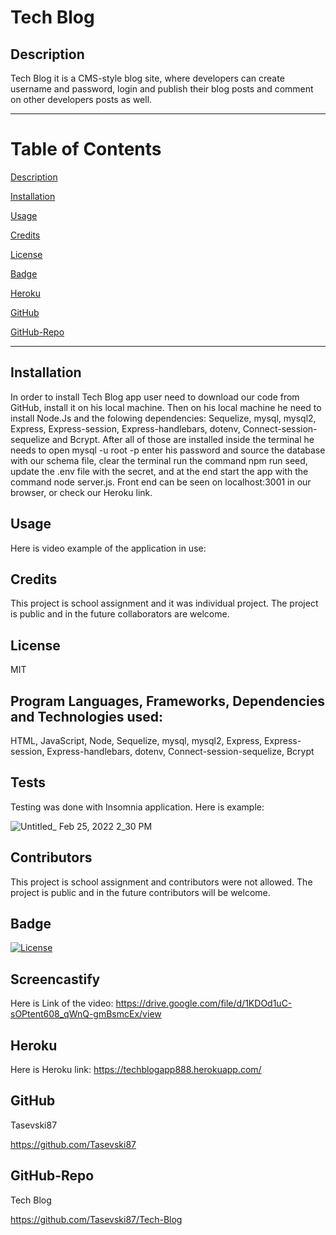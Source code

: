 # Tech Blog

  ## Description
Tech Blog it is a CMS-style blog site, where developers can create username and password, login and  publish their blog posts and comment on other developers posts as well.

------------------------------------------------
# Table of Contents

[Description](#Description)

[Installation](#Installation)

[Usage](#Usage)

[Credits](#Credits)

[License](#License)

[Badge](#Badge)

[Heroku](#Heroku)

[GitHub](#GitHub)

[GitHub-Repo](#Github-Repo)

-------------------------------------------------

## Installation
In order to install Tech Blog  app user need to download our code from GitHub, install it on his local machine. Then on his local machine he need to install Node.Js and the folowing dependencies: Sequelize, mysql,  mysql2, Express, Express-session, Express-handlebars, dotenv, Connect-session-sequelize and Bcrypt. After all of those are installed inside the terminal he needs to open mysql -u root -p enter his password and source the database with our schema file, clear the terminal run the command npm run seed, update the .env file with the secret, and at the end start the app with the command node server.js. Front end can be seen on localhost:3001 in our browser, or check our Heroku link.

## Usage
Here is video example of the application in use:

## Credits
This project is school assignment and it was individual project. The project is public and in the future collaborators are welcome.

## License
MIT

## Program Languages, Frameworks, Dependencies and Technologies used:
HTML, JavaScript, Node, Sequelize, mysql, mysql2, Express, Express-session, Express-handlebars, dotenv, Connect-session-sequelize, Bcrypt 

## Tests
Testing was done with Insomnia application. Here is example:

![Untitled_ Feb 25, 2022 2_30 PM](https://user-images.githubusercontent.com/91975394/155781340-9eb4e1d5-17af-4ec9-90cf-b24ce6ea729c.gif)

## Contributors
This project is school assignment and contributors were not allowed. The project is public and in the future contributors will be welcome.

## Badge
[![License](https://img.shields.io/badge/License-MIT-blue.svg)](https://opensource.org/licenses/MIT)

## Screencastify
Here is Link of the video:
https://drive.google.com/file/d/1KDOd1uC-sOPtent608_qWnQ-gmBsmcEx/view

## Heroku
Here is Heroku link:
https://techblogapp888.herokuapp.com/

## GitHub
Tasevski87

https://github.com/Tasevski87

## GitHub-Repo
Tech Blog

https://github.com/Tasevski87/Tech-Blog
